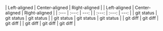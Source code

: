 | Left-aligned | Center-aligned | Right-aligned | | Left-aligned | Center-aligned | Right-aligned |
| :---         |     :---:      |          ---: | | :---:        |     :---:     |         ---: |
| git status   | git status     | git status    | | git status   | git status     | git status    |
| git diff     | git diff       | git diff      | | git diff     | git diff       | git diff      |
